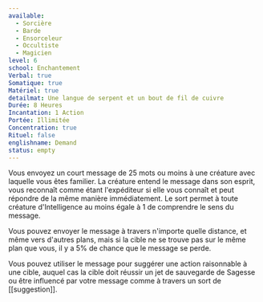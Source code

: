 ```yaml
---
available:
  - Sorcière
  - Barde
  - Ensorceleur
  - Occultiste
  - Magicien
level: 6
school: Enchantement
Verbal: true
Somatique: true
Matériel: true
detailmat: Une langue de serpent et un bout de fil de cuivre
Durée: 8 Heures
Incantation: 1 Action
Portée: Illimitée
Concentration: true
Rituel: false
englishname: Demand
status: empty
---
```

Vous envoyez un court message de 25 mots ou moins à une créature avec laquelle vous êtes familier. La créature entend le message dans son esprit, vous reconnaît comme étant l'expéditeur si elle vous connaît et peut répondre de la même manière immédiatement. Le sort permet à toute créature d'Intelligence au moins égale à 1 de comprendre le sens du message.

Vous pouvez envoyer le message à travers n'importe quelle distance, et même vers d'autres plans, mais si la cible ne se trouve pas sur le même plan que vous, il y a 5% de chance que le message se perde.

Vous pouvez utiliser le message pour suggérer une action raisonnable à une cible, auquel cas la cible doit réussir un jet de sauvegarde de Sagesse ou être influencé par votre message comme à travers un sort de [[suggestion]].
